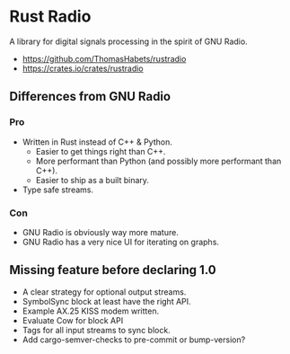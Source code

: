 # Rust Radio

A library for digital signals processing in the spirit of GNU Radio.

* https://github.com/ThomasHabets/rustradio
* https://crates.io/crates/rustradio

## Differences from GNU Radio

### Pro

* Written in Rust instead of C++ & Python.
  * Easier to get things right than C++.
  * More performant than Python (and possibly more performant than C++).
  * Easier to ship as a built binary.
* Type safe streams.

### Con

* GNU Radio is obviously way more mature.
* GNU Radio has a very nice UI for iterating on graphs.

## Missing feature before declaring 1.0

* A clear strategy for optional output streams.
* SymbolSync block at least have the right API.
* Example AX.25 KISS modem written.
* Evaluate Cow for block API
* Tags for all input streams to sync block.
* Add cargo-semver-checks to pre-commit or bump-version?
